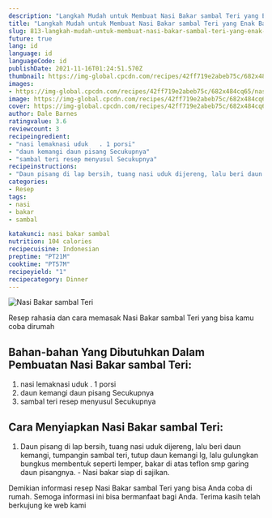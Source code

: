 ```yaml
---
description: "Langkah Mudah untuk Membuat Nasi Bakar sambal Teri yang Enak Banget"
title: "Langkah Mudah untuk Membuat Nasi Bakar sambal Teri yang Enak Banget"
slug: 813-langkah-mudah-untuk-membuat-nasi-bakar-sambal-teri-yang-enak-banget
future: true
lang: id
language: id
languageCode: id
publishDate: 2021-11-16T01:24:51.570Z 
thumbnail: https://img-global.cpcdn.com/recipes/42ff719e2abeb75c/682x484cq65/nasi-bakar-sambal-teri-foto-resep-utama.png
images:
- https://img-global.cpcdn.com/recipes/42ff719e2abeb75c/682x484cq65/nasi-bakar-sambal-teri-foto-resep-utama.png
image: https://img-global.cpcdn.com/recipes/42ff719e2abeb75c/682x484cq65/nasi-bakar-sambal-teri-foto-resep-utama.png
cover: https://img-global.cpcdn.com/recipes/42ff719e2abeb75c/682x484cq65/nasi-bakar-sambal-teri-foto-resep-utama.png
author: Dale Barnes
ratingvalue: 3.6
reviewcount: 3
recipeingredient:
- "nasi lemaknasi uduk   . 1 porsi"
- "daun kemangi daun pisang Secukupnya"
- "sambal teri resep menyusul Secukupnya"
recipeinstructions:
- "Daun pisang di lap bersih, tuang nasi uduk dijereng, lalu beri daun kemangi, tumpangin sambal teri, tutup daun kemangi lg, lalu gulungkan bungkus membentuk seperti lemper, bakar di atas teflon smp garing daun pisangnya. Nasi bakar siap di sajikan."
categories:
- Resep
tags:
- nasi
- bakar
- sambal

katakunci: nasi bakar sambal 
nutrition: 104 calories
recipecuisine: Indonesian
preptime: "PT21M"
cooktime: "PT57M"
recipeyield: "1"
recipecategory: Dinner
---
```



![Nasi Bakar sambal Teri](https://img-global.cpcdn.com/recipes/42ff719e2abeb75c/682x484cq65/nasi-bakar-sambal-teri-foto-resep-utama.png)

Resep rahasia dan cara memasak  Nasi Bakar sambal Teri yang bisa kamu coba dirumah

<!--inarticleads1-->

## Bahan-bahan Yang Dibutuhkan Dalam Pembuatan Nasi Bakar sambal Teri:

1. nasi lemaknasi uduk   . 1 porsi
1. daun kemangi daun pisang Secukupnya
1. sambal teri resep menyusul Secukupnya



<!--inarticleads2-->

## Cara Menyiapkan Nasi Bakar sambal Teri:

1. Daun pisang di lap bersih, tuang nasi uduk dijereng, lalu beri daun kemangi, tumpangin sambal teri, tutup daun kemangi lg, lalu gulungkan bungkus membentuk seperti lemper, bakar di atas teflon smp garing daun pisangnya. - Nasi bakar siap di sajikan.




Demikian informasi  resep Nasi Bakar sambal Teri   yang bisa Anda coba di rumah. Semoga informasi ini bisa bermanfaat bagi Anda. Terima kasih telah berkujung ke web kami

